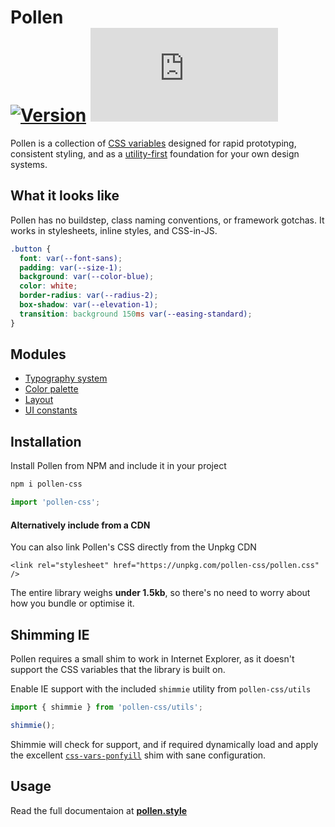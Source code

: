 # Pollen <br/> [![Version](https://img.shields.io/npm/v/pollen-css.svg?style=flat)](https://www.npmjs.com/package/pollen-css) ![Size](https://img.badgesize.io/https://unpkg.com/pollen-css/pollen.css?compression=gzip&label=size)

Pollen is a collection of [CSS variables](https://developer.mozilla.org/en-US/docs/Web/CSS/--*) designed for rapid prototyping, consistent styling, and as a [utility-first](https://frontstuff.io/in-defense-of-utility-first-css) foundation for your own design systems.

## What it looks like

Pollen has no buildstep, class naming conventions, or framework gotchas. It works in stylesheets, inline styles, and CSS-in-JS.

```css
.button {
  font: var(--font-sans);
  padding: var(--size-1);
  background: var(--color-blue);
  color: white;
  border-radius: var(--radius-2);
  box-shadow: var(--elevation-1);
  transition: background 150ms var(--easing-standard);
}
```

## Modules

- [Typography system](https://www.pollen.style/modules/typography)
- [Color palette](https://www.pollen.style/modules/colors)
- [Layout](https://www.pollen.style/modules/layout)
- [UI constants](https://www.pollen.style/modules/ui)

## Installation

Install Pollen from NPM and include it in your project

```bash
npm i pollen-css
```

```javascript
import 'pollen-css';
```

#### Alternatively include from a CDN

You can also link Pollen's CSS directly from the Unpkg CDN

```markup
<link rel="stylesheet" href="https://unpkg.com/pollen-css/pollen.css" />
```

The entire library weighs **under 1.5kb**, so there's no need to worry about how you bundle or optimise it.

## Shimming IE

Pollen requires a small shim to work in Internet Explorer, as it doesn't support the CSS variables that the library is built on.

Enable IE support with the included `shimmie` utility from `pollen-css/utils`

```javascript
import { shimmie } from 'pollen-css/utils';

shimmie();
```

Shimmie will check for support, and if required dynamically load and apply the excellent [`css-vars-ponfyill`](https://jhildenbiddle.github.io/css-vars-ponyfill/#/) shim with sane configuration.

## Usage

Read the full documentaion at **[pollen.style](https://www.pollen.style)**
